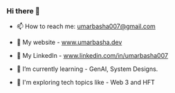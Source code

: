 ### Hi there 👋

- 📫 How to reach me: umarbasha007@gmail.com
- 🔭 My website - www.umarbasha.dev
- 💬 My LinkedIn - www.linkedin.com/in/umarbasha007

- 🌱 I’m currently learning - GenAI, System Designs.
- 🤔 I'm exploring tech topics like - Web 3 and HFT
<!--
**umarbasha007/umarbasha007** is a ✨ _special_ ✨ repository because its `README.md` (this file) appears on your GitHub profile.

Here are some ideas to get you started:

- 🔭 I’m currently working on ...
- 🌱 I’m currently learning ...
- 👯 I’m looking to collaborate on ...
- 🤔 I’m looking for help with ...
- 💬 Ask me about ...

- 😄 Pronouns: ...
- ⚡ Fun fact: ...
-->
